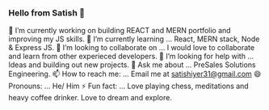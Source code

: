 ### Hello from Satish 👋






 🔭 I’m currently working on building REACT and MERN portfolio and improving my JS skills. 
 🌱 I’m currently learning ... React, MERN stack, Node & Express JS.
 👯 I’m looking to collaborate on ... I would love to collaborate and learn from other experieced developers.
 🤔 I’m looking for help with ... Ideas and building out new projects. 
 💬 Ask me about ... PreSales Solutions Engineering. 
 📫 How to reach me: ... Email me at satishiyer31@gmail.com
 😄 Pronouns: ... He/ Him
 ⚡ Fun fact: ... Love playing chess, meditations and heavy coffee drinker. Love to dream and explore. 


